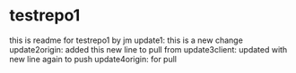 # testrepo1

this is readme for testrepo1 by jm
update1: this is a new change
update2origin: added this new line to pull from
update3client: updated with new line again to push
update4origin: for pull
